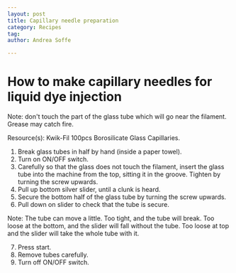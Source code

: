 ```yaml
---
layout: post
title: Capillary needle preparation
category: Recipes
tag:
author: Andrea Soffe

---
```


# How to make capillary needles for liquid dye injection

Note: don't touch the part of the glass tube which will go near the filament. Grease may catch fire.

Resource(s): Kwik-Fil 100pcs Borosilicate Glass Capillaries.

1. Break glass tubes in half by hand (inside a paper towel).
2. Turn on ON/OFF switch.
3. Carefully so that the glass does not touch the filament, insert the glass tube into the machine from the top, sitting it in the groove. Tighten by turning the screw upwards.
4. Pull up bottom silver slider, until a clunk is heard.
5. Secure the bottom half of the glass tube by turning the screw upwards.
6. Pull down on slider to check that the tube is secure.

Note: The tube can move a little. Too tight, and the tube will break. Too loose at the bottom, and the slider will fall without the tube. Too loose at top and the slider will take the whole tube with it.

7. Press start.
8. Remove tubes carefully.
9. Turn off ON/OFF switch.